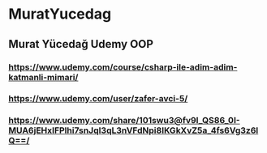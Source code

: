 # MuratYucedag
## Murat Yücedağ Udemy OOP 
### https://www.udemy.com/course/csharp-ile-adim-adim-katmanli-mimari/
### https://www.udemy.com/user/zafer-avci-5/
### https://www.udemy.com/share/101swu3@fv9I_QS86_0I-MUA6jEHxIFPlhi7snJqI3qL3nVFdNpi8IKGkXvZ5a_4fs6Vg3z6lQ==/
 
